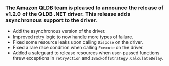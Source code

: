 ### The Amazon QLDB team is pleased to announce the release of v1.2.0 of the QLDB .NET driver. This release adds asynchronous support to the driver.

* Add the asynchronous version of the driver.
* Improved retry logic to now handle more types of failure.
* Fixed some resource leaks upon calling `Dispose` on the driver.
* Fixed a rare race condition when calling `Execute` on the driver.
* Added a safeguard to release resources when user-passed functions threw exceptions in `retryAction` and `IBackoffStrategy.CalculateDelay`.
